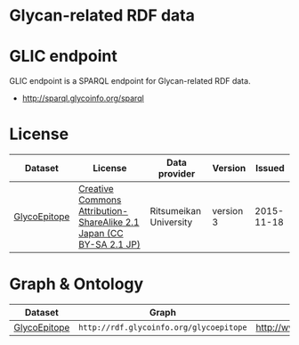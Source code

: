 # Glycan-related RDF data



# GLIC endpoint

GLIC endpoint is a SPARQL endpoint for Glycan-related RDF data.
* http://sparql.glycoinfo.org/sparql

# License

| Dataset      | License                                                             | Data provider          | Version   | Issued     |
|--------------|---------------------------------------------------------------------|------------------------|-----------|------------|
| [GlycoEpitope](https://integbio.jp/rdf/download/glycoepitope/2015-11-18/all/glycoepitope.tar.gz) | [Creative Commons Attribution-ShareAlike 2.1 Japan (CC BY-SA 2.1 JP)](http://creativecommons.org/licenses/by-sa/2.1/jp/deed.en) | Ritsumeikan University | version 3 | 2015-11-18 |


# Graph & Ontology

| Dataset      | Graph                                 | Ontology                                             |
|--------------|---------------------------------------|------------------------------------------------------|
| [GlycoEpitope](https://integbio.jp/rdf/download/glycoepitope/2015-11-18/all/glycoepitope.tar.gz) | `http://rdf.glycoinfo.org/glycoepitope` | http://www.glycoepitope.jp/epitopes/glycoepitope.owl |
